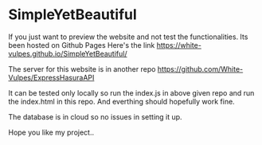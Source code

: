 # SimpleYetBeautiful

If you just want to preview the website and not test the functionalities. Its been hosted on Github Pages Here's the link https://white-vulpes.github.io/SimpleYetBeautiful/

The server for this website is in another repo https://github.com/White-Vulpes/ExpressHasuraAPI

It can be tested only locally so run the index.js in above given repo and run the index.html in this repo. And everthing should hopefully work fine.

The database is in cloud so no issues in setting it up.

Hope you like my project..

